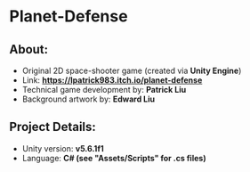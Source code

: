 # Planet-Defense

## About:
- Original 2D space-shooter game (created via **Unity Engine**)
- Link: **https://lpatrick983.itch.io/planet-defense**
- Technical game development by: **Patrick Liu**
- Background artwork by: **Edward Liu**

## Project Details:
- Unity version: **v5.6.1f1**
- Language: **C# (see "Assets/Scripts" for .cs files)**
